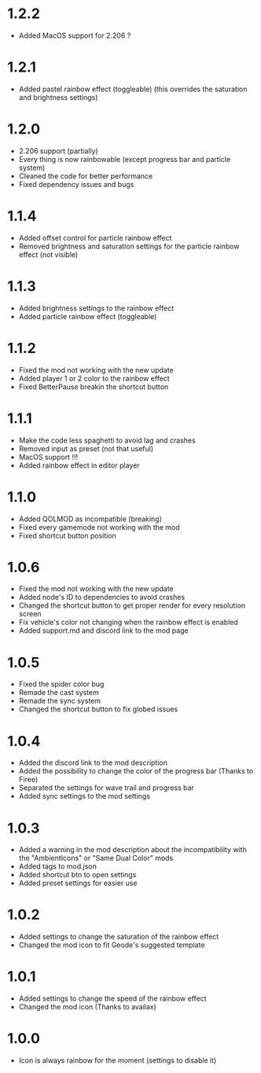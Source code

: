 # 1.2.2
- Added MacOS support for 2.206 ?

# 1.2.1
- Added pastel rainbow effect (toggleable) (this overrides the saturation and brightness settings)

# 1.2.0
- 2.206 support (partially)
- Every thing is now rainbowable (except progress bar and particle system)
- Cleaned the code for better performance
- Fixed dependency issues and bugs

# 1.1.4
- Added offset control for particle rainbow effect
- Removed brightness and saturation settings for the particle rainbow effect (not visible)

# 1.1.3
- Added brightness settings to the rainbow effect
- Added particle rainbow effect (toggleable)

# 1.1.2
- Fixed the mod not working with the new update
- Added player 1 or 2 color to the rainbow effect
- Fixed BetterPause breakin the shortcut button

# 1.1.1
- Make the code less spaghetti to avoid lag and crashes
- Removed input as preset (not that useful)
- MacOS support !!!
- Added rainbow effect in editor player

# 1.1.0
- Added QOLMOD as incompatible (breaking)
- Fixed every gamemode not working with the mod
- Fixed shortcut button position

# 1.0.6
- Fixed the mod not working with the new update
- Added node's ID to dependencies to avoid crashes
- Changed the shortcut button to get proper render for every resolution screen
- Fix vehicle's color not changing when the rainbow effect is enabled
- Added support.md and discord link to the mod page


# 1.0.5
- Fixed the spider color bug
- Remade the cast system
- Remade the sync system
- Changed the shortcut button to fix globed issues

# 1.0.4
- Added the discord link to the mod description
- Added the possibility to change the color of the progress bar (Thanks to Firee)
- Separated the settings for wave trail and progress bar
- Added sync settings to the mod settings


# 1.0.3
- Added a warning in the mod description about the incompatibility with the "AmbientIcons" or "Same Dual Color" mods
- Added tags to mod.json
- Added shortcut btn to open settings
- Added preset settings for easier use

# 1.0.2
- Added settings to change the saturation of the rainbow effect
- Changed the mod icon to fit Geode's suggested template

# 1.0.1
- Added settings to change the speed of the rainbow effect
- Changed the mod icon (Thanks to availax)

# 1.0.0
- Icon is always rainbow for the moment (settings to disable it)